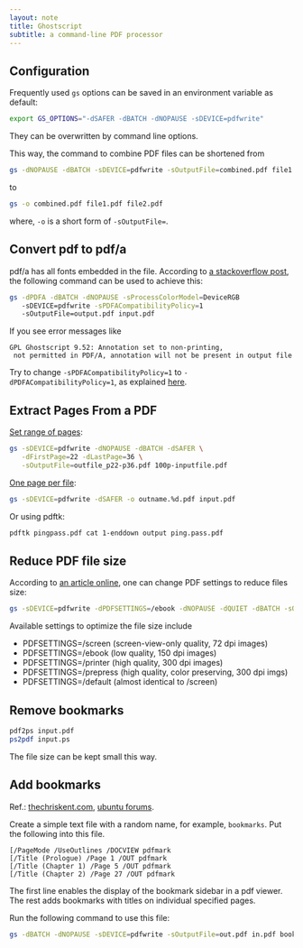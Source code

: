 ```yaml
---
layout: note
title: Ghostscript
subtitle: a command-line PDF processor
---
```


## Configuration

Frequently used `gs` options can be saved in an environment variable as default:

```sh
export GS_OPTIONS="-dSAFER -dBATCH -dNOPAUSE -sDEVICE=pdfwrite"
```

They can be overwritten by command line options.

This way, the command to combine PDF files can be shortened from

```sh
gs -dNOPAUSE -dBATCH -sDEVICE=pdfwrite -sOutputFile=combined.pdf file1.pdf file2.pdf
```

to

```sh
gs -o combined.pdf file1.pdf file2.pdf
```

where, `-o` is a short form of `-sOutputFile=`.

## Convert pdf to pdf/a

pdf/a has all fonts embedded in the file. According to [a stackoverflow post](https://stackoverflow.com/questions/1659147/how-to-use-ghostscript-to-convert-pdf-to-pdf-a-or-pdf-x), the following command can be used to achieve this:

```sh
gs -dPDFA -dBATCH -dNOPAUSE -sProcessColorModel=DeviceRGB
   -sDEVICE=pdfwrite -sPDFACompatibilityPolicy=1
   -sOutputFile=output.pdf input.pdf
```

If you see error messages like

```
GPL Ghostscript 9.52: Annotation set to non-printing,
 not permitted in PDF/A, annotation will not be present in output file
```

Try to change `-sPDFACompatibilityPolicy=1` to `-dPDFACompatibilityPolicy=1`, as explained [here](https://stackoverflow.com/questions/39994410/ghostscript-wont-convert-pdf-to-pdf-a-annotation-issue).

## Extract Pages From a PDF

[Set range of pages](http://www.linuxjournal.com/content/tech-tip-extract-pages-pdf):

```sh
gs -sDEVICE=pdfwrite -dNOPAUSE -dBATCH -dSAFER \
   -dFirstPage=22 -dLastPage=36 \
   -sOutputFile=outfile_p22-p36.pdf 100p-inputfile.pdf
```

[One page per file](http://stackoverflow.com/questions/10228592/splitting-a-pdf-with-ghostscript):

```sh
gs -sDEVICE=pdfwrite -dSAFER -o outname.%d.pdf input.pdf
```

Or using pdftk:

```sh
pdftk pingpass.pdf cat 1-enddown output ping.pass.pdf
```

## Reduce PDF file size

According to [an article online](http://www.documentsnap.com/reduce-pdf-file-size-ghostscript/), one can change PDF settings to reduce files size:

```sh
gs -sDEVICE=pdfwrite -dPDFSETTINGS=/ebook -dNOPAUSE -dQUIET -dBATCH -sOutputFile=out.pdf in.pdf
```

Available settings to optimize the file size include

- PDFSETTINGS=/screen   (screen-view-only quality, 72 dpi images)
- PDFSETTINGS=/ebook    (low quality, 150 dpi images)
- PDFSETTINGS=/printer  (high quality, 300 dpi images)
- PDFSETTINGS=/prepress (high quality, color preserving, 300 dpi imgs)
- PDFSETTINGS=/default  (almost identical to /screen)

## Remove bookmarks

```sh
pdf2ps input.pdf
ps2pdf input.ps
```
The file size can be kept small this way.

## Add bookmarks

Ref.:
[thechriskent.com](https://thechriskent.com/2017/02/13/applying-pdfmark-to-pdf-documents-using-ghostscript/),
[ubuntu forums](https://ubuntuforums.org/showthread.php?t=1545064).

Create a simple text file with a random name, for example, `bookmarks`. Put the following into this file.

```
[/PageMode /UseOutlines /DOCVIEW pdfmark
[/Title (Prologue) /Page 1 /OUT pdfmark
[/Title (Chapter 1) /Page 5 /OUT pdfmark
[/Title (Chapter 2) /Page 27 /OUT pdfmark
```

The first line enables the display of the bookmark sidebar in a pdf viewer. The rest adds bookmarks with titles on individual specified pages.

Run the following command to use this file:

```sh
gs -dBATCH -dNOPAUSE -sDEVICE=pdfwrite -sOutputFile=out.pdf in.pdf bookmarks
```
